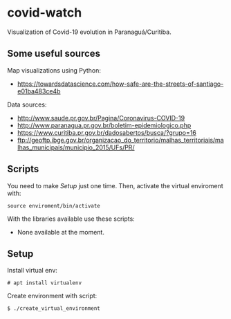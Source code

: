 # covid-watch
Visualization of Covid-19 evolution in Paranaguá/Curitiba.

## Some useful sources

Map visualizations using Python:

 * https://towardsdatascience.com/how-safe-are-the-streets-of-santiago-e01ba483ce4b

Data sources:

 * http://www.saude.pr.gov.br/Pagina/Coronavirus-COVID-19
 * http://www.paranagua.pr.gov.br/boletim-epidemiologico.php
 * https://www.curitiba.pr.gov.br/dadosabertos/busca/?grupo=16
 * ftp://geoftp.ibge.gov.br/organizacao_do_territorio/malhas_territoriais/malhas_municipais/municipio_2015/UFs/PR/

## Scripts
You need to make *Setup* just one time. Then, activate the virtual enviroment with:

    source enviroment/bin/activate

With the libraries available use these scripts:

 * None available at the moment.

## Setup
Install virtual env:

    # apt install virtualenv

Create environment with script:

    $ ./create_virtual_environment
